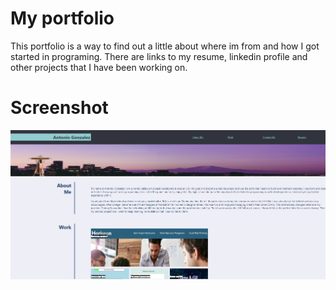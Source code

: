 # My portfolio

This portfolio is a way to find out a little about where im from and how I got started in programing. There are links to my resume, linkedin profile and other projects that I have been working on.

# Screenshot

![Screenshot of my profile](assets/img/screenshot.png)

